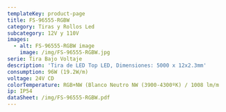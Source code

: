 ```yaml
---
templateKey: product-page
title: FS-96555-RGBW
category: Tiras y Rollos Led
subcategory: 12V y 110V
images:
  - alt: FS-96555-RGBW image
    image: /img/FS-96555-RGBW.jpg
serie: Tira Bajo Voltaje
description: 'Tira de LED Top LED, Dimensiones: 5000 x 12x2.3mm'
consumption: 96W (19.2W/m)
voltage: 24V CD
colorTemperature: RGB+NW (Blanco Neutro NW (3900-4300ºK) / 1008 lm/m
ip: IP54
dataSheet: /img/FS-96555-RGBW.pdf
---
```



